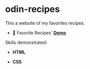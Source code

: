 # odin-recipes
This a website of my favorites recipes.

- 🍲 Favorite Recipes' <a href="https://andressasiewers.github.io/odin-recipes/"><b><u>Demo</u></b></a>

<p>Skills demonstrated:<p> 

- <b>HTML</b>

- <b>CSS</b>
